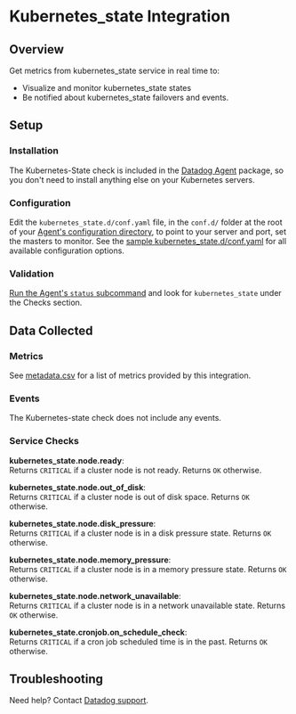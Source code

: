 # Kubernetes_state Integration

## Overview

Get metrics from kubernetes_state service in real time to:

- Visualize and monitor kubernetes_state states
- Be notified about kubernetes_state failovers and events.

## Setup

### Installation

The Kubernetes-State check is included in the [Datadog Agent][1] package, so you don't need to install anything else on your Kubernetes servers.

### Configuration

Edit the `kubernetes_state.d/conf.yaml` file, in the `conf.d/` folder at the root of your [Agent's configuration directory][2], to point to your server and port, set the masters to monitor. See the [sample kubernetes_state.d/conf.yaml][3] for all available configuration options.

### Validation

[Run the Agent's `status` subcommand][4] and look for `kubernetes_state` under the Checks section.

## Data Collected

### Metrics

See [metadata.csv][5] for a list of metrics provided by this integration.

### Events

The Kubernetes-state check does not include any events.

### Service Checks

**kubernetes_state.node.ready**:<br>
Returns `CRITICAL` if a cluster node is not ready.
Returns `OK` otherwise.

**kubernetes_state.node.out_of_disk**:<br>
Returns `CRITICAL` if a cluster node is out of disk space.
Returns `OK` otherwise.

**kubernetes_state.node.disk_pressure**:<br>
Returns `CRITICAL` if a cluster node is in a disk pressure state.
Returns `OK` otherwise.

**kubernetes_state.node.memory_pressure**:<br>
Returns `CRITICAL` if a cluster node is in a memory pressure state.
Returns `OK` otherwise.

**kubernetes_state.node.network_unavailable**:<br>
Returns `CRITICAL` if a cluster node is in a network unavailable state.
Returns `OK` otherwise.

**kubernetes_state.cronjob.on_schedule_check**:<br>
Returns `CRITICAL` if a cron job scheduled time is in the past.
Returns `OK` otherwise.

## Troubleshooting

Need help? Contact [Datadog support][6].

[1]: https://app.datadoghq.com/account/settings#agent
[2]: https://docs.datadoghq.com/agent/guide/agent-configuration-files/#agent-configuration-directory
[3]: https://github.com/DataDog/integrations-core/blob/master/kubernetes_state/datadog_checks/kubernetes_state/data/conf.yaml.example
[4]: https://docs.datadoghq.com/agent/guide/agent-commands/#agent-status-and-information
[5]: https://github.com/DataDog/integrations-core/blob/master/kubernetes_state/metadata.csv
[6]: https://docs.datadoghq.com/help/

